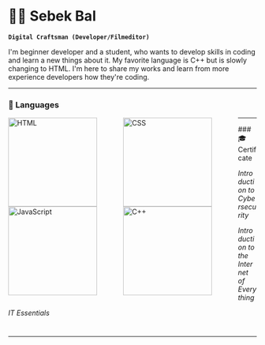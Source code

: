# 🏄‍♂️ Sebek Bal

**`Digital Craftsman (Developer/Filmeditor)`**

I'm beginner developer and a student, who wants to develop skills in coding and learn a new things about it. My favorite language is C++ but is slowly changing to HTML. I'm here to share my works and learn from more experience developers how they're coding.

---

### 🧰 Languages

<img align="left" alt="HTML" width="180px" style="padding-right:50px;" src="https://cdn.jsdelivr.net/gh/devicons/devicon/icons/html5/html5-plain.svg" />
<img align="left" alt="CSS" width="180px" style="padding-right:50px;" src="https://cdn.jsdelivr.net/gh/devicons/devicon/icons/css3/css3-plain.svg" />
<img align="left" alt="JavaScript" width="180px" style="padding-right:50px;" src="https://cdn.jsdelivr.net/gh/devicons/devicon/icons/javascript/javascript-plain.svg" />
<img align="left" alt="C++" width="180px" style="padding-right:50px;" src="https://cdn.jsdelivr.net/gh/devicons/devicon/icons/cplusplus/cplusplus-line.svg" />

---

###🎓 Certifcate

*Introduction to Cybersecurity*

*Introduction to the Internet of Everything*

*IT Essentials*

#
---
